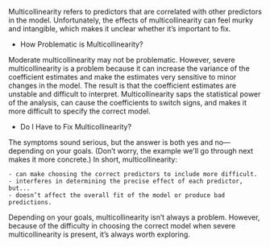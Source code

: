 Multicollinearity refers to predictors that are correlated with other predictors in the model. Unfortunately, the effects of multicollinearity can feel murky and intangible, which makes it unclear whether it’s important to fix.

- How Problematic is Multicollinearity?

Moderate multicollinearity may not be problematic. However, severe multicollinearity is a problem because it can increase the variance of the coefficient estimates and make the estimates very sensitive to minor changes in the model. The result is that the coefficient estimates are unstable and difficult to interpret. Multicollinearity saps the statistical power of the analysis, can cause the coefficients to switch signs, and makes it more difficult to specify the correct model.

- Do I Have to Fix Multicollinearity?

The symptoms sound serious, but the answer is both yes and no—depending on your goals. (Don’t worry, the example we'll go through next makes it more concrete.) In short, multicollinearity:

    - can make choosing the correct predictors to include more difficult.
    - interferes in determining the precise effect of each predictor, but...
    - doesn’t affect the overall fit of the model or produce bad predictions.
    
Depending on your goals, multicollinearity isn’t always a problem. However, because of the difficulty in choosing the correct model when severe multicollinearity is present, it’s always worth exploring.

